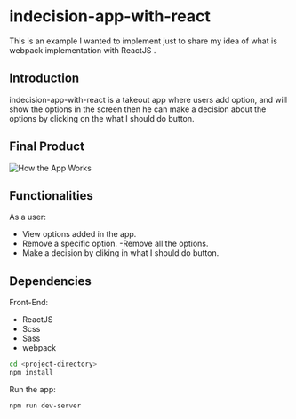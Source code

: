 # indecision-app-with-react
This is an example I wanted to implement just to share my idea of what is webpack implementation with ReactJS .

## Introduction

indecision-app-with-react is a takeout app where users add option, and will show the options in the screen then he can make a decision about the options by clicking on the what I should do button.

## Final Product

![ How the App Works](https://github.com/NHadjiraIA/orderpickup/blob/main/pics/noshfeast-useronly.gif)

## Functionalities

As a user:

- View options added in the app.
- Remove a specific option.
-Remove all the options.
- Make a decision by cliking in what I should do button.



## Dependencies

Front-End:

- ReactJS
- Scss
- Sass
- webpack

```sh
cd <project-directory>
npm install
```

Run the app:

```sh
npm run dev-server 
